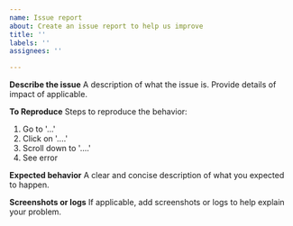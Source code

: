 ```yaml
---
name: Issue report
about: Create an issue report to help us improve
title: ''
labels: ''
assignees: ''

---
```


**Describe the issue**
A description of what the issue is. Provide details of impact of applicable.

**To Reproduce**
Steps to reproduce the behavior:
1. Go to '...'
2. Click on '....'
3. Scroll down to '....'
4. See error

**Expected behavior**
A clear and concise description of what you expected to happen.

**Screenshots or logs**
If applicable, add screenshots or logs to help explain your problem.
